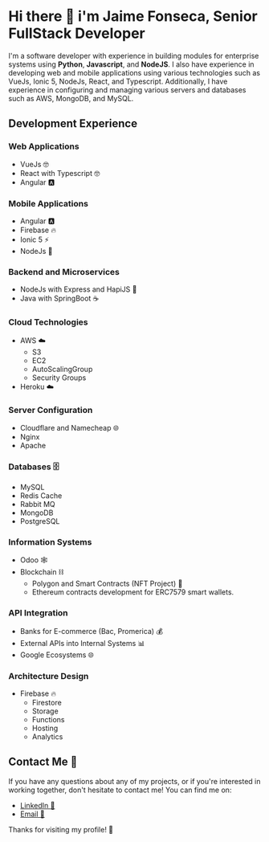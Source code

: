 # Hi there 👋 i'm Jaime Fonseca, Senior FullStack Developer

I'm a software developer with experience in building modules for enterprise systems using **Python**, **Javascript**, and **NodeJS**. I also have experience in developing web and mobile applications using various technologies such as VueJs, Ionic 5, NodeJs, React, and Typescript. Additionally, I have experience in configuring and managing various servers and databases such as AWS, MongoDB, and MySQL.

## Development Experience


### Web Applications
- VueJs 🤓
- React with Typescript 🤓
- Angular 🅰️

### Mobile Applications
- Angular 🅰️
- Firebase 🔥
- Ionic 5 ⚡
- NodeJs 🚀

### Backend and Microservices
- NodeJs with Express and HapiJS 🚀
- Java with SpringBoot ☕

### Cloud Technologies
- AWS ☁️
  - S3
  - EC2
  - AutoScalingGroup
  - Security Groups
- Heroku ☁️

### Server Configuration
- Cloudflare and Namecheap 🌐
- Nginx
- Apache

### Databases 🗄️
- MySQL
- Redis Cache
- Rabbit MQ
- MongoDB
- PostgreSQL

### Information Systems
- Odoo 🕸️
- Blockchain ⛓️
  - Polygon and Smart Contracts (NFT Project) 💎
  - Ethereum contracts development for ERC7579 smart wallets.

### API Integration
- Banks for E-commerce (Bac, Promerica) 💰
- External APIs into Internal Systems 📊
- Google Ecosystems 🌐

### Architecture Design
- Firebase 🔥
  - Firestore
  - Storage
  - Functions
  - Hosting
  - Analytics

## Contact Me 📩
If you have any questions about any of my projects, or if you're interested in working together, don't hesitate to contact me! You can find me on:

- [LinkedIn 🔗](https://www.linkedin.com/in/jaimejosu3/)
- [Email 📧](fonsecajaime6a@gmail.com)

Thanks for visiting my profile! 🙏
